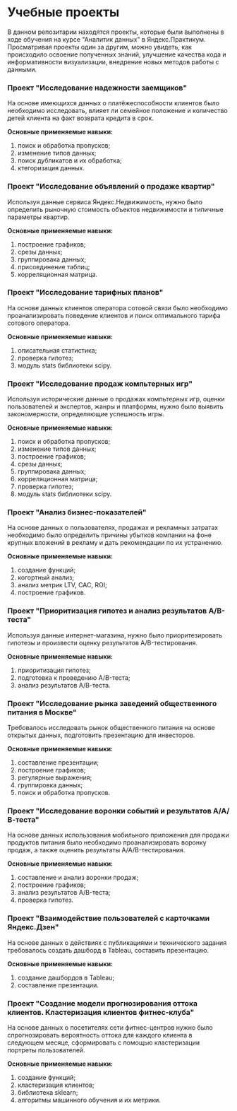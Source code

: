 # Учебные проекты

В данном репозитарии находятся проекты, которые были выполнены в ходе обучения на курсе "Аналитик данных" в Яндекс.Практикум.
Просматривая проекты один за другим, можно увидеть, как происходило освоение полученных знаний, улучшение качества кода и информативности визуализации, внедрение новых методов работы с данными.

### Проект "Исследование надежности заемщиков"

На основе имеющихся данных о платёжеспособности клиентов было необходимо исследовать, влияет ли семейное положение и количество детей клиента на факт возврата кредита в срок.

**Основные применяемые навыки:**

1. поиск и обработка пропусков;
2. изменение типов данных;
3. поиск дубликатов и их обработка;
4. ктегоризация данных.

### Проект "Исследование объявлений о продаже квартир"

Используя данные сервиса Яндекс.Недвижимость, нужно было определить рыночную стоимость объектов недвижимости и типичные параметры квартир.

**Основные применяемые навыки:**

1. построение графиков;
2. срезы данных;
3. группировака данных;
4. присоединение таблиц;
5. корреляционная матрица.

### Проект "Исследование тарифных планов"

На основе данных клиентов оператора сотовой связи было необходимо проанализировать поведение клиентов и поиск оптимального тарифа сотового оператора.

**Основные применяемые навыки:**

1. описательная статистика;
2. проверка гипотез;
3. модуль stats библиотеки scipy.

### Проект "Исследование продаж компьтерных игр"

Используя исторические данные о продажах компьтерных игр, оценки пользователей и экспертов, жанры и платформы, нужно было выявить закономерности, определяющие успешность игры.

**Основные применяемые навыки:**

1. поиск и обработка пропусков;
2. изменение типов данных;
3. построение графиков;
4. срезы данных;
5. группировака данных;
6. корреляционная матрица;
7. проверка гипотез;
8. модуль stats библиотеки scipy.

### Проект "Анализ бизнес-показателей"

На основе данных о пользователях, продажах и рекламных затратах необходимо было определить причины убытков компании на фоне крупных вложений в рекламу и дать рекомендации по их устранению.

**Основные применяемые навыки:**

1. создание функций;
2. когортный анализ;
3. анализ метрик LTV, CAC, ROI;
4. построение графиков.

### Проект "Приоритизация гипотез и анализ результатов A/B-теста"

Используя данные интернет-магазина, нужно было приоритезировать гипотезы и произвести оценку результатов A/B-тестирования.

**Основные применяемые навыки:**

1. приоритизация гипотез;
2. подготовка к проведению A/B-теста;
3. анализ результатов A/B-теста.

### Проект "Исследование рынка заведений общественного питания в Москве"

Требовалось исследовать рынок общественного питания на основе открытых данных, подготовить презентацию для инвесторов.

**Основные применяемые навыки:**

1. составление презентации;
2. построение графиков;
3. регулярные выражения;
4. группировка данных;
5. поиск и обработка пропусков.

### Проект "Исследование воронки событий и результатов А/А/В-теста"

На основе данных использования мобильного приложения для продажи продуктов питания было необходимо проанализировать воронку продаж, а также оценить результаты A/A/B-тестирования.

**Основные применяемые навыки:**

1. составление и анализ воронки продаж;
3. построение графиков;
4. анализ результатов A/B-теста;
5. проверка гипотез.

### Проект "Взаимодействие пользователей с карточками Яндекс.Дзен" 

На основе данных о действиях с публикациями и технического задания требовалось создать дашборд в Tableau, составить презентацию.

**Основные применяемые навыки:**

1. создание дашбордов в Tableau;
2. составление презентации.

### Проект "Создание модели прогнозирования оттока клиентов. Кластеризация клиентов фитнес-клуба" 

На основе данных о посетителях сети фитнес-центров нужно было спрогнозировать вероятность оттока для каждого клиента в следующем месяце, сформировать с помощью кластеризации портреты пользователей.

**Основные применяемые навыки:**

1. создание функций;
2. кластеризация клиентов;
3. библиотека sklearn;
4. алгоритмы машинного обучения и их метрики.
